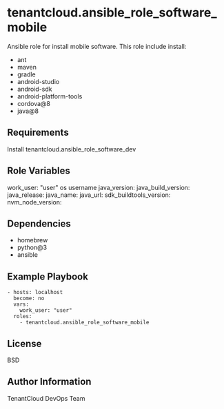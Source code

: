 tenantcloud.ansible_role_software_mobile
=========

Ansible role for install mobile software. This role include install:

  - ant
  - maven
  - gradle
  - android-studio
  - android-sdk
  - android-platform-tools
  - cordova@8
  - java@8

Requirements
------------

Install tenantcloud.ansible_role_software_dev

Role Variables
--------------

work_user: "user" os username
java_version:
java_build_version:
java_release:
java_name:
java_url:
sdk_buildtools_version:
nvm_node_version:

Dependencies
------------

  - homebrew
  - python@3
  - ansible

Example Playbook
----------------

    - hosts: localhost
      become: no
      vars:
        work_user: "user"
      roles:
        - tenantcloud.ansible_role_software_mobile

License
-------

BSD

Author Information
------------------

TenantCloud DevOps Team
